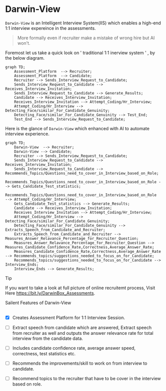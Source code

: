 # Darwin-View
`Darwin-View` is an Intelligent Interview System(IIS) which enables a high-end 1:1 interview expereince in the assessments.     
>More formally even if recruiter make a mistake of wrong hire but AI won't.

Foremost let us take a quick look on ' traditional 1:1 inerview system ' , by the below diagram.

```mermaid
graph TD;
    Assessment_Platform  --> Recruiter;
    Assessment_Platform  --> Candidate;
    Recruiter --> Sends_Interview_Request_to_Candidate;
    Sends_Interview_Request_to_Candidate --> Receives_Interview_Invitation;
    Sends_Interview_Request_to_Candidate --> Generate_Results;
    Candidate --> Receives_Interview_Invitation;
    Receives_Interview_Invitation --> Attempt_Coding/Hr_Interview;
    Attempt_Coding/Hr_Interview --> Detecting_Face/similar_For_Candidate_Genuinity;
    Detecting_Face/similar_For_Candidate_Genuinity --> Test_End;
    Test_End --> Sends_Interview_Request_to_Candidate;
```
 Here is the glance of ` Darwin-View `  which enhanced with AI to automate interview experience.

```mermaid
graph TD;
    Darwin-View  --> Recruiter;
    Darwin-View --> Candidate;
    Recruiter --> Sends_Interview_Request_to_Candidate;
    Sends_Interview_Request_to_Candidate --> Receives_Interview_Invitation;
    Sends_Interview_Request_to_Candidate --> Recommends_Topics/Questions_need_to_cover_in_Interview_based_on_Role;
    Recommends_Topics/Questions_need_to_cover_in_Interview_based_on_Role --> Gets_Candidate_Test_statistics;
    Recommends_Topics/Questions_need_to_cover_in_Interview_based_on_Role  --> Attempt_Coding/Hr_Interview;
    Gets_Candidate_Test_statistics --> Generate_Results;
    Candidate --> Receives_Interview_Invitation;
    Receives_Interview_Invitation --> Attempt_Coding/Hr_Interview;
    Attempt_Coding/Hr_Interview --> Detecting_Face/similar_For_Candidate_Genuinity;
    Detecting_Face/similar_For_Candidate_Genuinity --> Extracts_Speech_from_Candidate_and_Recruiter;
    Extracts_Speech_from_Candidate_and_Recruiter --> Measures_Answer_Relavance_Percentage_for_Recruiter_Question;
    Measures_Answer_Relavance_Percentage_for_Recruiter_Question --> Measures_Candidate_Confidence_Rate,Correctness,Average_Answer_Rate;
    Measures_Candidate_Confidence_Rate,Correctness,Average_Answer_Rate --> Recommends_topics/suggestions_needed_to_focus_on_for_Candidate;
    Recommends_topics/suggestions_needed_to_focus_on_for_Candidate --> Interview_Ends;
    Interview_Ends --> Generate_Results;
```
> [!TIP]
> If you want to take a look at full picture of online recruitemt process, Visit Here https://bit.ly/DarwinBox_Assessments.

<summary>Sailent Features of Darwin-View</summary>  
</br>  

- [X] Creates Assessment Platform for 1:1 Interview Session.  
- [ ] Extract speech from candidate  which are answered, Extract speech from recruiter as well and outputs the answer relevance rate for total interview from the candidate data.  
- [ ] Includes candidate confidence rate, average answer speed, correctness, test statistics etc.
- [ ] Recommends the improvements/skill to work on from interview to candidate.
- [ ] Recommend topics to the recruiter that have to be cover in the interview based on role.

